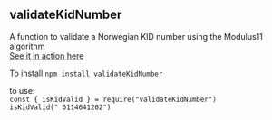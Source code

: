 ## validateKidNumber
A function to validate a Norwegian KID number using the Modulus11 algorithm <br>
[See it in action here](https://jsfiddle.net/trondstromlie/ex0utpcm)

To install `npm install validateKidNumber`

to use: <br>
`const { isKidValid } = require("validateKidNumber")` <br>
`isKidValid(" 0114641202")`

